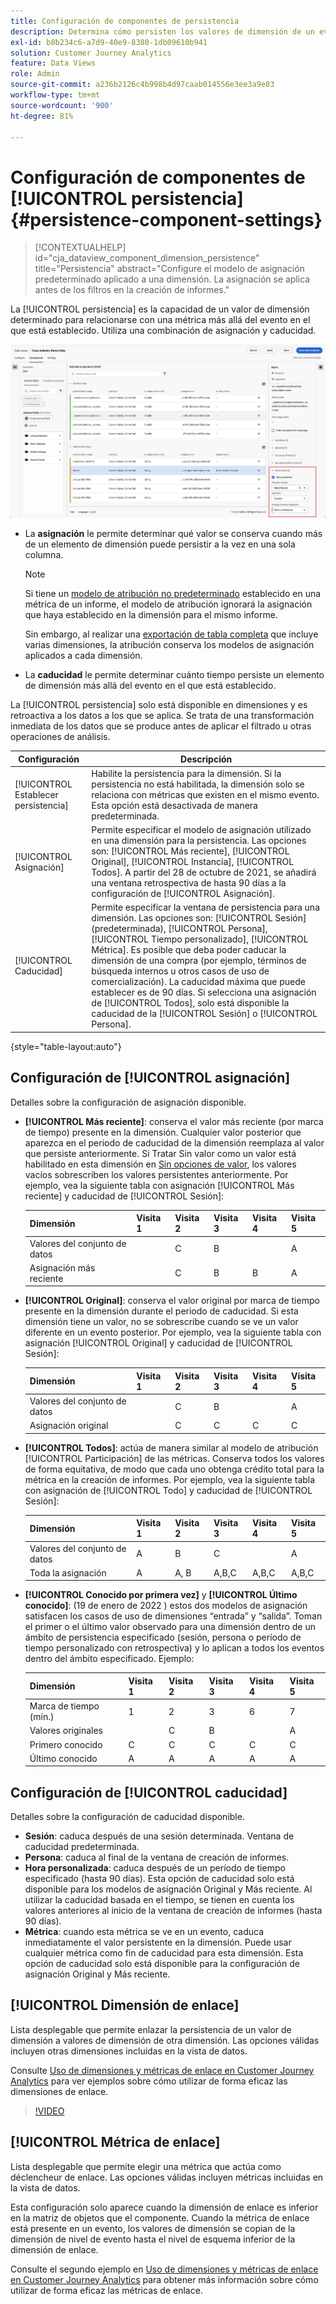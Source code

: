 ```yaml
---
title: Configuración de componentes de persistencia
description: Determina cómo persisten los valores de dimensión de un evento a otro, o si lo hace.
exl-id: b8b234c6-a7d9-40e9-8380-1db09610b941
solution: Customer Journey Analytics
feature: Data Views
role: Admin
source-git-commit: a236b2126c4b998b4d97caab014556e3ee3a9e83
workflow-type: tm+mt
source-wordcount: '900'
ht-degree: 81%

---
```



# Configuración de componentes de [!UICONTROL persistencia] {#persistence-component-settings}

<!-- markdownlint-disable MD034 -->

>[!CONTEXTUALHELP]
>id="cja_dataview_component_dimension_persistence"
>title="Persistencia"
>abstract="Configure el modelo de asignación predeterminado aplicado a una dimensión. La asignación se aplica antes de los filtros en la creación de informes."

<!-- markdownlint-enable MD034 -->



La [!UICONTROL persistencia] es la capacidad de un valor de dimensión determinado para relacionarse con una métrica más allá del evento en el que está establecido. Utiliza una combinación de asignación y caducidad.

![Ventana de vistas de datos que resalta las opciones de Persistencia](../assets/persistence.png)

* La **asignación** le permite determinar qué valor se conserva cuando más de un elemento de dimensión puede persistir a la vez en una sola columna.

  >[!NOTE]
  >
  >Si tiene un [modelo de atribución no predeterminado](/help/data-views/component-settings/attribution.md) establecido en una métrica de un informe, el modelo de atribución ignorará la asignación que haya establecido en la dimensión para el mismo informe.
  >
  >Sin embargo, al realizar una [exportación de tabla completa](/help/analysis-workspace/export/export-cloud.md) que incluye varias dimensiones, la atribución conserva los modelos de asignación aplicados a cada dimensión.

* La **caducidad** le permite determinar cuánto tiempo persiste un elemento de dimensión más allá del evento en el que está establecido.

La [!UICONTROL persistencia] solo está disponible en dimensiones y es retroactiva a los datos a los que se aplica. Se trata de una transformación inmediata de los datos que se produce antes de aplicar el filtrado u otras operaciones de análisis.

| Configuración | Descripción |
| --- | --- |
| [!UICONTROL Establecer persistencia] | Habilite la persistencia para la dimensión. Si la persistencia no está habilitada, la dimensión solo se relaciona con métricas que existen en el mismo evento. Esta opción está desactivada de manera predeterminada. |
| [!UICONTROL Asignación] | Permite especificar el modelo de asignación utilizado en una dimensión para la persistencia. Las opciones son: [!UICONTROL Más reciente], [!UICONTROL Original], [!UICONTROL Instancia], [!UICONTROL Todos]. A partir del 28 de octubre de 2021, se añadirá una ventana retrospectiva de hasta 90 días a la configuración de [!UICONTROL Asignación]. |
| [!UICONTROL Caducidad] | Permite especificar la ventana de persistencia para una dimensión. Las opciones son: [!UICONTROL Sesión] (predeterminada), [!UICONTROL Persona], [!UICONTROL Tiempo personalizado], [!UICONTROL Métrica]. Es posible que deba poder caducar la dimensión de una compra (por ejemplo, términos de búsqueda internos u otros casos de uso de comercialización). La caducidad máxima que puede establecer es de 90 días. Si selecciona una asignación de [!UICONTROL Todos], solo está disponible la caducidad de la [!UICONTROL Sesión] o [!UICONTROL Persona]. |

{style="table-layout:auto"}

## Configuración de [!UICONTROL asignación]

Detalles sobre la configuración de asignación disponible.

* **[!UICONTROL Más reciente]**: conserva el valor más reciente (por marca de tiempo) presente en la dimensión. Cualquier valor posterior que aparezca en el periodo de caducidad de la dimensión reemplaza al valor que persiste anteriormente. Si Tratar Sin valor como un valor está habilitado en esta dimensión en [Sin opciones de valor](no-value-options.md), los valores vacíos sobrescriben los valores persistentes anteriormente. Por ejemplo, vea la siguiente tabla con asignación [!UICONTROL Más reciente] y caducidad de [!UICONTROL Sesión]:

  | Dimensión | Visita 1 | Visita 2 | Visita 3 | Visita 4 | Visita 5 |
  | --- | --- | --- | --- | --- | --- |
  | Valores del conjunto de datos |  | C | B |  | A |
  | Asignación más reciente |  | C | B | B | A |

* **[!UICONTROL Original]**: conserva el valor original por marca de tiempo presente en la dimensión durante el periodo de caducidad. Si esta dimensión tiene un valor, no se sobrescribe cuando se ve un valor diferente en un evento posterior. Por ejemplo, vea la siguiente tabla con asignación [!UICONTROL Original] y caducidad de [!UICONTROL Sesión]:

  | Dimensión | Visita 1 | Visita 2 | Visita 3 | Visita 4 | Visita 5 |
  | --- | --- | --- | --- | --- | --- |
  | Valores del conjunto de datos |  | C | B |  | A |
  | Asignación original |  | C | C | C | C |

* **[!UICONTROL Todos]**: actúa de manera similar al modelo de atribución [!UICONTROL Participación] de las métricas. Conserva todos los valores de forma equitativa, de modo que cada uno obtenga crédito total para la métrica en la creación de informes. Por ejemplo, vea la siguiente tabla con asignación de [!UICONTROL Todo] y caducidad de [!UICONTROL Sesión]:

  | Dimensión | Visita 1 | Visita 2 | Visita 3 | Visita 4 | Visita 5 |
  | --- | --- | --- | --- | --- | --- |
  | Valores del conjunto de datos | A | B | C |  | A |
  | Toda la asignación | A | A, B | A,B,C | A,B,C | A,B,C |

* **[!UICONTROL Conocido por primera vez]** y **[!UICONTROL Último conocido]**: (19 de enero de 2022 ) estos dos modelos de asignación satisfacen los casos de uso de dimensiones “entrada” y “salida”. Toman el primer o el último valor observado para una dimensión dentro de un ámbito de persistencia especificado (sesión, persona o período de tiempo personalizado con retrospectiva) y lo aplican a todos los eventos dentro del ámbito especificado. Ejemplo:

  | Dimensión | Visita 1 | Visita 2 | Visita 3 | Visita 4 | Visita 5 |
  | --- | --- | --- | --- | --- | --- |
  | Marca de tiempo (mín.) | 1 | 2 | 3 | 6 | 7 |
  | Valores originales |  | C | B |  | A |
  | Primero conocido | C | C | C | C | C |
  | Último conocido | A | A | A | A | A |

## Configuración de [!UICONTROL caducidad]

Detalles sobre la configuración de caducidad disponible.

* **Sesión**: caduca después de una sesión determinada. Ventana de caducidad predeterminada.
* **Persona**: caduca al final de la ventana de creación de informes.
* **Hora personalizada**: caduca después de un período de tiempo especificado (hasta 90 días). Esta opción de caducidad solo está disponible para los modelos de asignación Original y Más reciente. Al utilizar la caducidad basada en el tiempo, se tienen en cuenta los valores anteriores al inicio de la ventana de creación de informes (hasta 90 días).
* **Métrica**: cuando esta métrica se ve en un evento, caduca inmediatamente el valor persistente en la dimensión. Puede usar cualquier métrica como fin de caducidad para esta dimensión. Esta opción de caducidad solo está disponible para la configuración de asignación Original y Más reciente.

## [!UICONTROL Dimensión de enlace]

Lista desplegable que permite enlazar la persistencia de un valor de dimensión a valores de dimensión de otra dimensión. Las opciones válidas incluyen otras dimensiones incluidas en la vista de datos.

Consulte [Uso de dimensiones y métricas de enlace en Customer Journey Analytics](../../use-cases/data-views/binding-dimensions-metrics.md) para ver ejemplos sobre cómo utilizar de forma eficaz las dimensiones de enlace.

>[!VIDEO](https://video.tv.adobe.com/v/342694/?quality=12)

## [!UICONTROL Métrica de enlace]

Lista desplegable que permite elegir una métrica que actúa como déclencheur de enlace. Las opciones válidas incluyen métricas incluidas en la vista de datos.

Esta configuración solo aparece cuando la dimensión de enlace es inferior en la matriz de objetos que el componente. Cuando la métrica de enlace está presente en un evento, los valores de dimensión se copian de la dimensión de nivel de evento hasta el nivel de esquema inferior de la dimensión de enlace.

Consulte el segundo ejemplo en [Uso de dimensiones y métricas de enlace en Customer Journey Analytics](../../use-cases/data-views/binding-dimensions-metrics.md) para obtener más información sobre cómo utilizar de forma eficaz las métricas de enlace.
